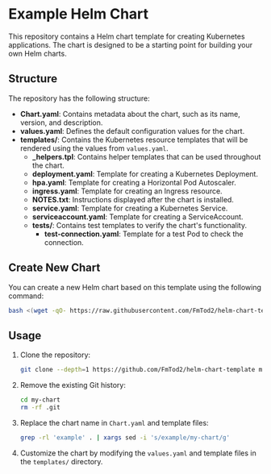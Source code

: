 # Example Helm Chart

This repository contains a Helm chart template for creating Kubernetes applications. The chart is designed to be a starting point for building your own Helm charts.

## Structure

The repository has the following structure:

- **Chart.yaml**: Contains metadata about the chart, such as its name, version, and description.
- **values.yaml**: Defines the default configuration values for the chart.
- **templates/**: Contains the Kubernetes resource templates that will be rendered using the values from `values.yaml`.
  - **\_helpers.tpl**: Contains helper templates that can be used throughout the chart.
  - **deployment.yaml**: Template for creating a Kubernetes Deployment.
  - **hpa.yaml**: Template for creating a Horizontal Pod Autoscaler.
  - **ingress.yaml**: Template for creating an Ingress resource.
  - **NOTES.txt**: Instructions displayed after the chart is installed.
  - **service.yaml**: Template for creating a Kubernetes Service.
  - **serviceaccount.yaml**: Template for creating a ServiceAccount.
  - **tests/**: Contains test templates to verify the chart's functionality.
    - **test-connection.yaml**: Template for a test Pod to check the connection.

## Create New Chart

You can create a new Helm chart based on this template using the following command:

```bash
bash <(wget -qO- https://raw.githubusercontent.com/FmTod2/helm-chart-template/refs/heads/setup/create.sh) <chart-name>
```

## Usage

1. Clone the repository:

   ```bash
   git clone --depth=1 https://github.com/FmTod2/helm-chart-template my-chart
   ```

2. Remove the existing Git history:

   ```bash
   cd my-chart
   rm -rf .git
   ```

3. Replace the chart name in `Chart.yaml` and template files:

   ```bash
   grep -rl 'example' . | xargs sed -i 's/example/my-chart/g'
   ```

4. Customize the chart by modifying the `values.yaml` and template files in the `templates/` directory.
